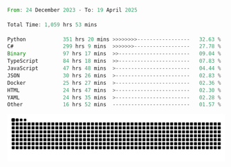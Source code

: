 <!--START_SECTION:waka-->

```rust
From: 24 December 2023 - To: 19 April 2025

Total Time: 1,059 hrs 53 mins

Python            351 hrs 20 mins >>>>>>>>-----------------   32.63 %
C#                299 hrs 9 mins  >>>>>>>------------------   27.78 %
Binary            97 hrs 17 mins  >>-----------------------   09.04 %
TypeScript        84 hrs 18 mins  >>-----------------------   07.83 %
JavaScript        47 hrs 48 mins  >------------------------   04.44 %
JSON              30 hrs 26 mins  >------------------------   02.83 %
Docker            25 hrs 27 mins  >------------------------   02.36 %
HTML              24 hrs 47 mins  >------------------------   02.30 %
YAML              24 hrs 35 mins  >------------------------   02.28 %
Other             16 hrs 52 mins  -------------------------   01.57 %
```

<!--END_SECTION:waka-->


<picture>
  <source media="(prefers-color-scheme: dark)" srcset="https://raw.githubusercontent.com/jeerawut97/jeerawut97/output/github-contribution-grid-snake.svg">
  <img alt="github contribution grid snake animation" src="https://raw.githubusercontent.com/jeerawut97/jeerawut97/output/github-contribution-grid-snake.svg">
</picture>

